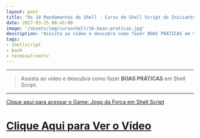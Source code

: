 ```yaml
---
layout: post
title: "Os 10 Mandamentos do Shell - Curso de Shell Script do Iniciante ao Avançado"
date: 2017-03-25 08:45:00
image: '/assets/img/cursoshell/16-boas-praticas.jpg'
description: "Assista ao vídeo e descubra como fazer BOAS PRÁTICAS em Shell Script."
tags:
- shellscript
- bash
- terminalroottv
---
```


***

> Assista ao vídeo e descubra como fazer __BOAS PRÁTICAS__ em Shell Script.

***

[Clique aqui para acessar o Game: Jogo da Forca em Shell Script](http://terminalroot.com.br/2015/08/jogo-da-forca-em-shell-script.html)


# [Clique Aqui para Ver o Vídeo](https://www.youtube.com/watch?v=2MK3CNBAAio)


<script async src="https://pagead2.googlesyndication.com/pagead/js/adsbygoogle.js"></script>

<!-- Informat -->
<ins class="adsbygoogle"
 style="display:block"
 data-ad-client="ca-pub-2838251107855362"
 data-ad-slot="2327980059"
 data-ad-format="auto"
 data-full-width-responsive="true"></ins>

<script>
(adsbygoogle = window.adsbygoogle || []).push({});
</script>



